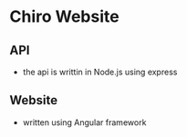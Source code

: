 # Chiro Website

## API
- the api is writtin in Node.js using express

## Website
- written using Angular framework
